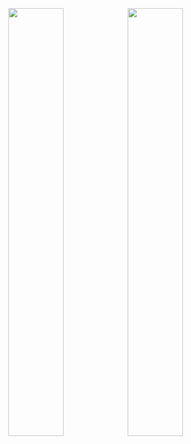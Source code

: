
<img align="left" width="47%" src="(https://github-readme-stats.vercel.app/api?username=kallol0011&show_icons=true&theme=radical)" />
<img align="left" width="47%" src="(https://github-readme-stats.vercel.app/api/top-langs/?username=anuraghazra&layout=compact)](https://github.com/anuraghazra/github-readme-stats)" />


